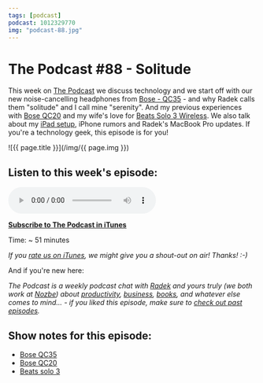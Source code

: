 ```yaml
---
tags: [podcast]
podcast: 1012329770
img: "podcast-88.jpg"
---
```


# The Podcast #88 - Solitude

This week on [The Podcast][p] we discuss technology and we start off with our new noise-cancelling headphones from [Bose - QC35][35] - and why Radek calls them "solitude" and I call mine "serenity". And my previous experiences with [Bose QC20][20] and my wife's love for [Beats Solo 3 Wireless][beats]. We also talk about my [iPad setup](/ipadonly), iPhone rumors and Radek's MacBook Pro updates. If you're a technology geek, this episode is for you!

<!--More-->

![{{ page.title }}](/img/{{ page.img }})

## Listen to this week's episode:

<audio controls>
<source src="https://files.nozbe.com/podcast/088.mp3" type="audio/mpeg">
</audio>

**[Subscribe to The Podcast in iTunes][i]**

Time: ~ 51 minutes

*If you [rate us on iTunes][i], we might give you a shout-out on air! Thanks! :-)*

And if you're new here:

*The Podcast is a weekly podcast chat with [Radek][r] and yours truly (we both work at [Nozbe][n]) about [productivity](/productivity), [business](/business), [books](/books), and whatever else comes to mind… - if you liked this episode, make sure to [check out past episodes](/podcast).*

## Show notes for this episode:

  * [Bose QC35](https://www.amazon.com/gp/product/B01E3SNO1G/ref=as_li_tl?ie=UTF8&camp=1789&creative=9325&creativeASIN=B01E3SNO1G&linkCode=as2&tag=nozbe-20&linkId=e61c5d3d358b4b2eda2ce802e4df3f7b)
  * [Bose QC20](https://www.amazon.com/gp/product/B00X9KV0HU/ref=as_li_tl?ie=UTF8&tag=nozbe-20&camp=1789&creative=9325&linkCode=as2&creativeASIN=B00X9KV0HU&linkId=92b034831dad24f4520c489ebd3f82a3)
  * [Beats solo 3](https://www.amazon.com/gp/product/B01LWWY3E2/ref=as_li_tl?ie=UTF8&tag=nozbe-20&camp=1789&creative=9325&linkCode=as2&creativeASIN=B01LWWY3E2&linkId=2b325e20e490e17e3c4b511953c3cdcd)

[e]: /podcast-88
[p]: /podcast
[n]: https://michael.gratis/nozbe
[r]: https://michael.gratis/radex
[i]: https://michael.gratis/thepodcast
[o]: https://michael.gratis/ipadonly

[35]: https://www.amazon.com/dp/B01E3SNO1G/?tag=sliwinski-20
[20]: https://www.amazon.com/dp/B00X9KV0HU/?tag=sliwinski-20
[beats]: https://www.amazon.com/dp/B01LWWY3E2/?tag=sliwinski-20
[pm]: http://productivemag.com/